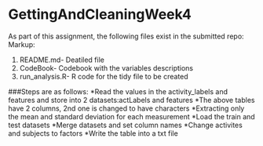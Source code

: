 # GettingAndCleaningWeek4
As part of this assignment, the following files exist in the submitted repo:
Markup:
1. README.md- Deatiled file
2. CodeBook- Codebook with the variables descriptions
3. run_analysis.R- R code for the tidy file to be created



###Steps are as follows:
*Read the values in the activity_labels and features and store into 2 datasets:actLabels and features
*The above tables have 2 columns, 2nd one is changed to have characters
*Extracting only the mean and standard deviation for each measurement
*Load the train and test datasets
*Merge datasets and set column names
*Change activites and subjects to factors
*Write the table into a txt file

